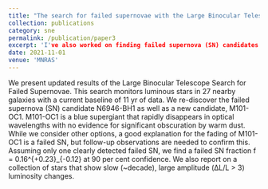 ```yaml
---
title: "The search for failed supernovae with the Large Binocular Telescope: a new candidate and the failed SN fraction with 11 yr of data"
collection: publications
category: sne
permalink: /publication/paper3
excerpt: 'I've also worked on finding failed supernova (SN) candidates with the OSU-co-owned Large Binocular Telescope (LBT).  Failed SNe are what happen when stars are too massive to explode as SN and instead implode into BHs.  We reported the discovery of a new candidate failed SN and updated the failed SN fraction based on our observations.'
date: 2021-11-01
venue: 'MNRAS'
---
```


We present updated results of the Large Binocular Telescope Search for Failed Supernovae. This search monitors luminous stars in 27 nearby galaxies with a current baseline of 11 yr of data. We re-discover the failed supernova (SN) candidate N6946-BH1 as well as a new candidate, M101-OC1. M101-OC1 is a blue supergiant that rapidly disappears in optical wavelengths with no evidence for significant obscuration by warm dust. While we consider other options, a good explanation for the fading of M101-OC1 is a failed SN, but follow-up observations are needed to confirm this. Assuming only one clearly detected failed SN, we find a failed SN fraction f = 0.16^{+0.23}_{-0.12} at 90 per cent confidence. We also report on a collection of stars that show slow (~decade), large amplitude (ΔL/L > 3) luminosity changes. 
